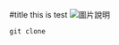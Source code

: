 #title
this is test
![圖片說明](https://i0.wp.com/chiikawahk.com/wp-content/uploads/2024/01/image-6.png?resize=1000%2C689&ssl=1)

```
git clone
```
